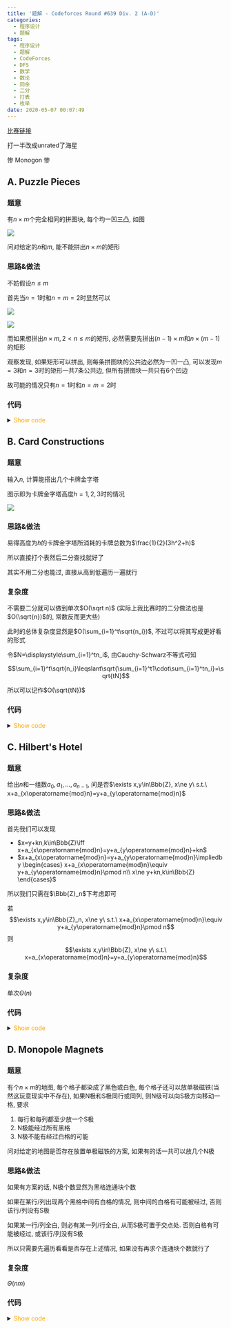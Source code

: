 ```yaml
---
title: '题解 - Codeforces Round #639 Div. 2 (A-D)'
categories:
  - 程序设计
  - 题解
tags:
  - 程序设计
  - 题解
  - CodeForces
  - DFS
  - 数学
  - 数论
  - 同余
  - 二分
  - 打表
  - 枚举
date: 2020-05-07 00:07:49
---
```

[比赛链接](https://codeforces.com/contest/1345)

打一半改成unrated了海星

惨 Monogon 惨

<!--more-->

## A. Puzzle Pieces

### 题意

有$n\times m$个完全相同的拼图块, 每个均一凹三凸, 如图

![](A_1.bmp)

问对给定的$n$和$m$, 能不能拼出$n\times m$的矩形

### 思路&做法

不妨假设$n\leqslant m$

首先当$n=1$时和$n=m=2$时显然可以

![](A_2.bmp)

![](A_3.bmp)

而如果想拼出$n\times m,2<n\leqslant m$的矩形, 必然需要先拼出$(n-1)\times m$和$n\times(m-1)$的矩形

观察发现, 如果矩形可以拼出, 则每条拼图块的公共边必然为一凹一凸, 可以发现$m=3$和$n=3$时的矩形一共$7$条公共边, 但所有拼图块一共只有$6$个凹边

故可能的情况只有$n=1$时和$n=m=2$时

### 代码

<details>
<summary><font color='orange'>Show code</font></summary>

```cpp
/*
 * @Author: Tifa
 * @LastEditTime: 2020-05-07 00:27:19
 * @Description:
 */
int main() {
  int _T_;
  cin >> _T_;
  while (_T_--) {
    int n, m;
    cin >> n >> m;
    if (n == 1 || m == 1 || (n == 2 && m == 2))
      cout << "YES" << endl;
    else
      cout << "NO" << endl;
  }
  return 0;
}
```

</details>

## B. Card Constructions

### 题意

输入$n$, 计算能搭出几个卡牌金字塔

图示即为卡牌金字塔高度$h=1,2,3$时的情况

![](B_1.bmp)

### 思路&做法

易得高度为$h$的卡牌金字塔所消耗的卡牌总数为$\frac{1}{2}(3h^2+h)$

所以直接打个表然后二分查找就好了

其实不用二分也能过, 直接从高到低遍历一遍就行

### 复杂度

不需要二分就可以做到单次$O(\sqrt n)$ (实际上我比赛时的二分做法也是$O(\sqrt{n})$的, 常数反而更大些)

此时的总体复杂度显然是$O(\sum_{i=1}^t\sqrt{n_i})$, 不过可以将其写成更好看的形式

令$N=\displaystyle\sum_{i=1}^tn_i$, 由Cauchy-Schwarz不等式可知

$$\sum_{i=1}^t\sqrt{n_i}\leqslant\sqrt{\sum_{i=1}^t1\cdot\sum_{i=1}^tn_i}=\sqrt{tN}$$

所以可以记作$O(\sqrt{tN})$

### 代码

<details>
<summary><font color='orange'>Show code</font></summary>

```cpp
/*
 * @Author: Tifa
 * @LastEditTime: 2020-05-07 00:34:48
 * @Description:
 */
u64 f[N];
int main() {
  for (u64 i = 1; i < N; ++i) f[i] = (3 * i * i + i) / 2;
  int _T_;
  cin >> _T_;
  while (_T_--) {
    int n;
    cin >> n;
    if (n < 2) {
      cout << 0 << endl;
      continue;
    }
    int pos = lower_bound(f, f + N, n) - f, cnt = 1;
    while (pos) {
      if (pos == 0 || f[pos] == n) {
        cout << cnt << endl;
        break;
      }
      n -= f[pos - 1];
      if (n < 2) {
        cout << cnt << endl;
        break;
      }
      ++cnt;
      pos = lower_bound(f, f + N, n) - f;
    }
  }
  return 0;
}
```

</details>

## C. Hilbert's Hotel

### 题意

给出$n$和一组数$a_0,a_1,...,a_{n-1}$, 问是否$\exists x,y\in\Bbb{Z}, x\ne y\ s.t.\ x+a_{x\operatorname{mod}n}=y+a_{y\operatorname{mod}n}$

### 思路&做法

首先我们可以发现

- $x=y+kn,k\in\Bbb{Z}\iff x+a_{x\operatorname{mod}n}=y+a_{y\operatorname{mod}n}+kn$
- $x+a_{x\operatorname{mod}n}=y+a_{y\operatorname{mod}n}\impliedby \begin{cases}
  x+a_{x\operatorname{mod}n}\equiv y+a_{y\operatorname{mod}n}\pmod n\\
  x\ne y+kn,k\in\Bbb{Z}
\end{cases}$

所以我们只需在$\Bbb{Z}_n$下考虑即可

若
$$\exists x,y\in\Bbb{Z}_n, x\ne y\ s.t.\ x+a_{x\operatorname{mod}n}\equiv y+a_{y\operatorname{mod}n}\pmod n$$
则
$$\exists x,y\in\Bbb{Z}, x\ne y\ s.t.\ x+a_{x\operatorname{mod}n}=y+a_{y\operatorname{mod}n}$$

### 复杂度

单次$\Theta(n)$

### 代码

<details>
<summary><font color='orange'>Show code</font></summary>

```cpp
/*
 * @Author: Tifa
 * @LastEditTime: 2020-05-07 00:37:12
 * @Description:
 */
int a[N];
int main() {
  int _T_;
  cin >> _T_;
  while (_T_--) {
    set<int> s;
    int      n;
    cin >> n;
    if (n == 1) {
      cin >> n;
      cout << "YES" << endl;
      continue;
    }
    for (int i = 0; i < n; ++i) { cin >> a[i]; }
    for (int i = 0; i < n; ++i) {
      if (s.count(((i + a[i % n]) % n + n) % n)) {
        cout << "NO" << endl;
        goto __END;
      }
      s.insert(((i + a[i % n]) % n + n) % n);
    }
    cout << "YES" << endl;
  __END:;
  }
  return 0;
}
```

</details>

## D. Monopole Magnets

### 题意

有个$n\times m$的地图, 每个格子都染成了黑色或白色, 每个格子还可以放单极磁铁(当然这玩意现实中不存在), 如果N极和S极同行或同列, 则N级可以向S极方向移动一格, 要求

1. 每行和每列都至少放一个S极
1. N极能经过所有黑格
1. N极不能有经过白格的可能

问对给定的地图是否存在放置单极磁铁的方案, 如果有的话一共可以放几个N极

### 思路&做法

如果有方案的话, N极个数显然为黑格连通块个数

如果在某行/列出现两个黑格中间有白格的情况, 则中间的白格有可能被经过, 否则该行/列没有S极

如果某一行/列全白, 则必有某一列/行全白, 从而S极可置于交点处. 否则白格有可能被经过, 或该行/列没有S极

所以只需要先遍历看看是否存在上述情况, 如果没有再求个连通块个数就行了

### 复杂度

$\Theta(nm)$

### 代码

<details>
<summary><font color='orange'>Show code</font></summary>

```cpp
/*
 * @Author: Tifa
 * @LastEditTime: 2020-05-07 11:47:49
 * @Description:
 */
const int d[][2] = {{0, 1}, {1, 0}, {0, -1}, {-1, 0}};

char _[N][N];
bool vis[N][N];
int  n, m;

bool dfs(int x, int y) {
  if (vis[x][y] || _[x][y] == '.') return 0;
  vis[x][y] = 1;
  for (const int* i : d) {
    int now_x = x + *i, now_y = y + *(i + 1);
    if (now_x <= 0 || now_y <= 0 || now_x > n || now_y > m) continue;
    dfs(now_x, now_y);
  }
  return 1;
}

int main() {
  scanf("%d %d\n", &n, &m);
  _for(i, 1, n) {
    fgets(_[i] + 1, m + 1, stdin);
    if (_[i][1] == 10) fgets(_[i] + 1, m + 1, stdin);
  }

  int while_line = 0, while_col = 0;
  for (int i = 1, f; i <= n; ++i) {
    f = 1;
    _for(j, 1, m) if (_[i][j] == '#') f = 0;
    while_line += f;
  }
  for (int i = 1, f; i <= m; ++i) {
    f = 1;
    _for(j, 1, n) if (_[j][i] == '#') f = 0;
    while_col += f;
  }
  if ((while_line == 0) ^ (while_col == 0)) {
    puts("-1");
    return 0;
  }

  for (int i = 1, l, r; i <= n; ++i) {
    l = r = 0;
    _for(j, 1, m) if (_[i][j] == '#') {
      l = j;
      break;
    }
    _fd(j, m, 1) if (_[i][j] == '#') {
      r = j;
      break;
    }
    _for(j, l, r) if (_[i][j] == '.') {
      puts("-1");
      return 0;
    }
  }
  for (int i = 1, l, r; i <= m; ++i) {
    l = r = 0;
    _for(j, 1, n) if (_[j][i] == '#') {
      l = j;
      break;
    }
    _fd(j, n, 1) if (_[j][i] == '#') {
      r = j;
      break;
    }
    _for(j, l, r) if (_[j][i] == '.') {
      puts("-1");
      return 0;
    }
  }
  int cnt = 0;
  _for(i, 1, n) _for(j, 1, m) cnt += dfs(i, j);
  printf("%d\n", cnt);
  return 0;
}
```

</details>
